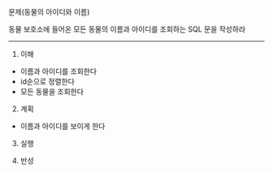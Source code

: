 문제(동물의 아이디와 이름)

동물 보호소에 들어온 모든 동물의 이름과 아이디를 조회하는 SQL 문을 작성하라

---

1. 이해

- 이름과 아이디를 조회한다
- id순으로 정렬한다
- 모든 동물을 조회한다

2. 계획

- 이름과 아이디를 보이게 한다

3. 실행

4. 반성
